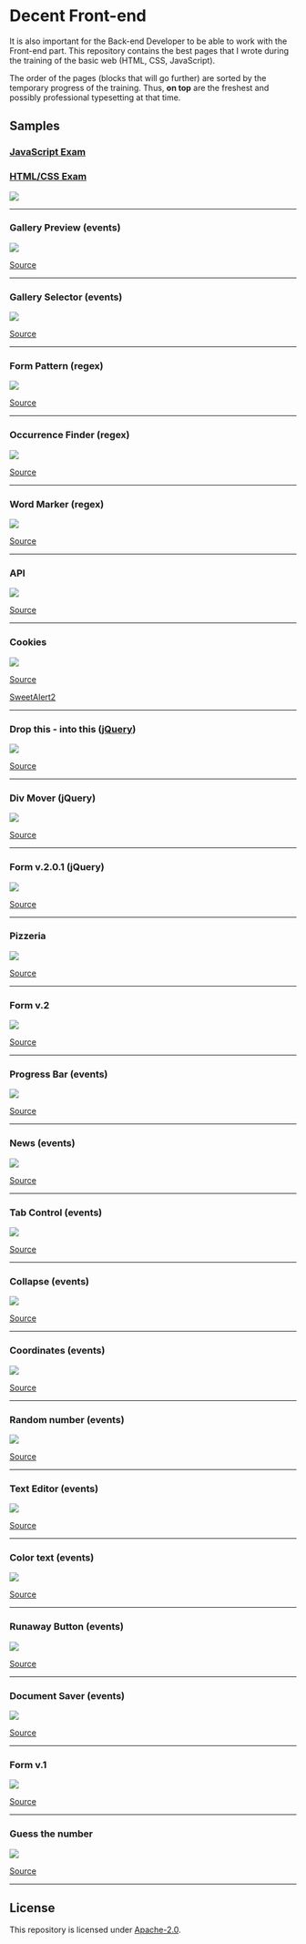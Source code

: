 # Decent Front-end

It is also important for the Back-end Developer to be able to work with the
Front-end part. This repository contains the best pages that I wrote during the
training of the basic web (HTML, CSS, JavaScript).

The order of the pages (blocks that will go further) are sorted by the
temporary progress of the training. Thus, **on top** are the freshest and
possibly professional typesetting at that time.

## Samples

### [JavaScript Exam](https://github.com/liannoi/exam-javascript)

### [HTML/CSS Exam](https://github.com/liannoi/exam-html-css)
![](https://github.com/liannoi/exam-html-css/blob/master/res/preview-1400px.png)

---

### Gallery Preview (events)
![](https://github.com/liannoi/decent-frontend/blob/master/src/10-canvas/02-gallery-preview/preview.png)

[Source](https://github.com/liannoi/decent-frontend/blob/master/src/10-canvas/02-gallery-preview)

---

### Gallery Selector (events)
![](https://github.com/liannoi/decent-frontend/blob/master/src/10-canvas/01-gallery-selector/preview.png)

[Source](https://github.com/liannoi/decent-frontend/blob/master/src/10-canvas/01-gallery-selector)

---

### Form Pattern (regex)
![](https://github.com/liannoi/decent-frontend/blob/master/src/09-regex/03-form-pattern/preview.png)

[Source](https://github.com/liannoi/decent-frontend/blob/master/src/09-regex/03-form-pattern)

---

### Occurrence Finder (regex)
![](https://github.com/liannoi/decent-frontend/blob/master/src/09-regex/02-occurrence-finder/preview.png)

[Source](https://github.com/liannoi/decent-frontend/blob/master/src/09-regex/02-occurrence-finder)

---

### Word Marker (regex)
![](https://github.com/liannoi/decent-frontend/blob/master/src/09-regex/01-word-marker/preview.png)

[Source](https://github.com/liannoi/decent-frontend/blob/master/src/09-regex/01-word-marker)

---

### API
![](https://github.com/liannoi/decent-frontend/blob/master/src/08-api-fetch/preview.png)

[Source](https://github.com/liannoi/decent-frontend/blob/master/src/08-api-fetch)

---

### Cookies
![](https://github.com/liannoi/decent-frontend/blob/master/src/07-cookies/preview.png)

[Source](https://github.com/liannoi/decent-frontend/blob/master/src/07-cookies)

[SweetAlert2](https://sweetalert2.github.io/)

---

### Drop this - into this ([jQuery](https://jquery.com/))
![](https://github.com/liannoi/decent-frontend/blob/master/src/06-jquery/03-drop/preview.png)

[Source](https://github.com/liannoi/decent-frontend/blob/master/src/06-jquery/03-drop)

---

### Div Mover (jQuery)
![](https://github.com/liannoi/decent-frontend/blob/master/src/06-jquery/02-div-mover/preview.png)

[Source](https://github.com/liannoi/decent-frontend/blob/master/src/06-jquery/02-div-mover)

---


### Form v.2.0.1 (jQuery)
![](https://github.com/liannoi/decent-frontend/blob/master/src/06-jquery/01-form/preview.png)

[Source](https://github.com/liannoi/decent-frontend/blob/master/src/06-jquery/01-form)

---

### Pizzeria
![](https://github.com/liannoi/decent-frontend/blob/master/src/05-form/02-pizzeria/preview.png)

[Source](https://github.com/liannoi/decent-frontend/blob/master/src/05-form/02-pizzeria)

---

### Form v.2
![](https://github.com/liannoi/decent-frontend/blob/master/src/05-form/01-form/preview.png)

[Source](https://github.com/liannoi/decent-frontend/blob/master/src/05-form/01-form)

---

### Progress Bar (events)
![](https://github.com/liannoi/decent-frontend/blob/master/src/04-events/06-progress-bar/preview.png)

[Source](https://github.com/liannoi/decent-frontend/blob/master/src/04-events/06-progress-bar)

---

### News (events)
![](https://github.com/liannoi/decent-frontend/blob/master/src/04-events/05-news/preview.png)

[Source](https://github.com/liannoi/decent-frontend/blob/master/src/04-events/05-news)

---

### Tab Control (events)
![](https://github.com/liannoi/decent-frontend/blob/master/src/04-events/04-tab-control/preview.png)

[Source](https://github.com/liannoi/decent-frontend/blob/master/src/04-events/04-tab-control)

---

### Collapse (events)
![](https://github.com/liannoi/decent-frontend/blob/master/src/04-events/03-collapse/preview.png)

[Source](https://github.com/liannoi/decent-frontend/blob/master/src/04-events/03-collapse)

---

### Coordinates (events)
![](https://github.com/liannoi/decent-frontend/blob/master/src/04-events/02-coordinates/preview.png)

[Source](https://github.com/liannoi/decent-frontend/blob/master/src/04-events/02-coordinates)

---

### Random number (events)
![](https://github.com/liannoi/decent-frontend/blob/master/src/04-events/01-random-number/preview.png)

[Source](https://github.com/liannoi/decent-frontend/blob/master/src/04-events/01-random-number)

---

### Text Editor (events)
![](https://github.com/liannoi/decent-frontend/blob/master/src/03-events/04-text-editor/preview.png)

[Source](https://github.com/liannoi/decent-frontend/blob/master/src/03-events/04-text-editor)

---

### Color text (events)
![](https://github.com/liannoi/decent-frontend/blob/master/src/03-events/03-color-text/preview.png)

[Source](https://github.com/liannoi/decent-frontend/blob/master/src/03-events/03-color-text)

---

### Runaway Button (events)
![](https://github.com/liannoi/decent-frontend/blob/master/src/03-events/02-runaway-button/preview.png)

[Source](https://github.com/liannoi/decent-frontend/blob/master/src/03-events/02-runaway-button)

---

### Document Saver (events)
![](https://github.com/liannoi/decent-frontend/blob/master/src/03-events/01-document-saver/preview.png)

[Source](https://github.com/liannoi/decent-frontend/blob/master/src/03-events/01-document-saver)

---


### Form v.1
![](https://github.com/liannoi/decent-frontend/blob/master/src/02-form/preview.png)

[Source](https://github.com/liannoi/decent-frontend/blob/master/src/02-form)

---


### Guess the number
![](https://github.com/liannoi/decent-frontend/blob/master/src/01-guess-the-number/preview.png)

[Source](https://github.com/liannoi/decent-frontend/blob/master/src/01-guess-the-number)

---

## License

This repository is licensed under [Apache-2.0](https://github.com/liannoi/decent-frontend/blob/master/LICENSE).


